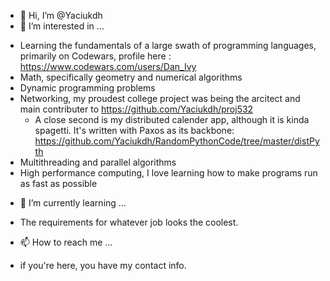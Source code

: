 - 👋 Hi, I’m @Yaciukdh
- 👀 I’m interested in ...
 * Learning the fundamentals of a large swath of programming languages, primarily on Codewars, profile here : https://www.codewars.com/users/Dan_Ivy
 * Math, specifically geometry and numerical algorithms
 * Dynamic programming problems
 * Networking, my proudest college project was being the arcitect and main contributer to https://github.com/Yaciukdh/proj532
   * A close second is my distributed calender app, although it is kinda spagetti. It's written with Paxos as its backbone: https://github.com/Yaciukdh/RandomPythonCode/tree/master/distPyth
 * Multithreading and parallel algorithms
 * High performance computing, I love learning how to make programs run as fast as possible
- 🌱 I’m currently learning ...
* The requirements for whatever job looks the coolest.
- 📫 How to reach me ... 
* if you're here, you have my contact info. 

<!---
Yaciukdh/Yaciukdh is a ✨ special ✨ repository because its `README.md` (this file) appears on your GitHub profile.
You can click the Preview link to take a look at your changes.
--->
